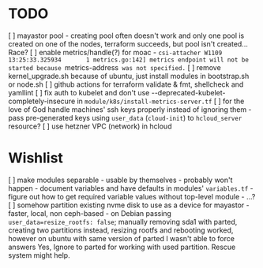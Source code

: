 # TODO

[ ] mayastor pool - creating pool often doesn't work and only one pool is created on one of the nodes, terraform succeeds, but pool isn't created... Race?
[ ] enable metrics/handle(?) for moac
    - `csi-attacher W1109 13:25:33.325934       1 metrics.go:142] metrics endpoint will not be started because `metrics-address` was not specified.`
[ ] remove kernel_upgrade.sh because of ubuntu, just install modules in bootstrap.sh or node.sh
[ ] github actions for terraform validate & fmt, shellcheck and yamllint
[ ] fix auth to kubelet and don't use --deprecated-kubelet-completely-insecure in `module/k8s/install-metrics-server.tf`
[ ] for the love of God handle machines' ssh keys properly instead of ignoring them
    - pass pre-generated keys using `user_data` (`cloud-init`) to `hcloud_server` resource?
[ ] use hetzner VPC (network) in hcloud

# Wishlist

[ ] make modules separable - usable by themselves - probably won't happen
    - document variables and have defaults in modules' `variables.tf`
    - figure out how to get required variable values without top-level module
    - ...?
[ ] somehow partition existing nvme disk to use as a device for mayastor - faster, local, non ceph-based
    - on Debian passing `user_data=resize_rootfs: false`; manually removing sda1 with parted, creating two partitions instead, resizing rootfs and rebooting worked, however on ubuntu with same version of parted I wasn't able to force answers Yes, Ignore to parted for working with used partition. Rescue system might help.
